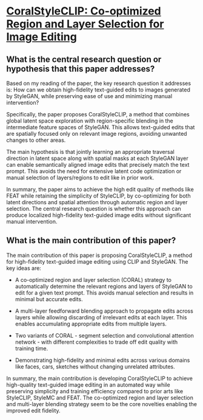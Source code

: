 # [CoralStyleCLIP: Co-optimized Region and Layer Selection for Image   Editing](https://arxiv.org/abs/2303.05031)

## What is the central research question or hypothesis that this paper addresses?

 Based on my reading of the paper, the key research question it addresses is: How can we obtain high-fidelity text-guided edits to images generated by StyleGAN, while preserving ease of use and minimizing manual intervention? 

Specifically, the paper proposes CoralStyleCLIP, a method that combines global latent space exploration with region-specific blending in the intermediate feature spaces of StyleGAN. This allows text-guided edits that are spatially focused only on relevant image regions, avoiding unwanted changes to other areas.

The main hypothesis is that jointly learning an appropriate traversal direction in latent space along with spatial masks at each StyleGAN layer can enable semantically aligned image edits that precisely match the text prompt. This avoids the need for extensive latent code optimization or manual selection of layers/regions to edit like in prior work.

In summary, the paper aims to achieve the high edit quality of methods like FEAT while retaining the simplicity of StyleCLIP, by co-optimizing for both latent directions and spatial attention through automatic region and layer selection. The central research question is whether this approach can produce localized high-fidelity text-guided image edits without significant manual intervention.


## What is the main contribution of this paper?

 The main contribution of this paper is proposing CoralStyleCLIP, a method for high-fidelity text-guided image editing using CLIP and StyleGAN. The key ideas are:

- A co-optimized region and layer selection (CORAL) strategy to automatically determine the relevant regions and layers of StyleGAN to edit for a given text prompt. This avoids manual selection and results in minimal but accurate edits. 

- A multi-layer feedforward blending approach to propagate edits across layers while allowing discarding of irrelevant edits at each layer. This enables accumulating appropriate edits from multiple layers.

- Two variants of CORAL - segment selection and convolutional attention network - with different complexities to trade off edit quality with training time.

- Demonstrating high-fidelity and minimal edits across various domains like faces, cars, sketches without changing unrelated attributes.

In summary, the main contribution is developing CoralStyleCLIP to achieve high-quality text-guided image editing in an automated way while preserving simplicity and training efficiency compared to prior arts like StyleCLIP, StyleMC and FEAT. The co-optimized region and layer selection and multi-layer blending strategy seem to be the core novelties enabling the improved edit fidelity.
